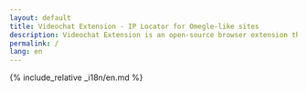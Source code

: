 ```yaml
---
layout: default
title: Videochat Extension - IP Locator for Omegle-like sites
description: Videochat Extension is an open-source browser extension that expands the functionality of Omegle-like video chats. It supports Omegle, Ome.tv, Chatruletka, Minichat, Chatrulez, Coomeet Free.
permalink: /
lang: en
---
```


{% include_relative _i18n/en.md %}